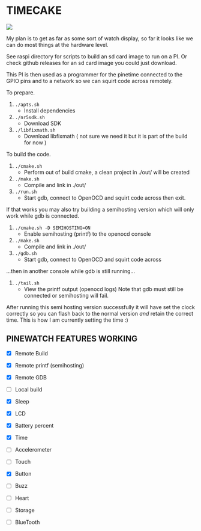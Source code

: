 
TIMECAKE
========

<img src="https://raw.githubusercontent.com/xriss/timecake/master/notes/working_clockface.jpg"/>

My plan is to get as far as some sort of watch display, so far it looks 
like we can do most things at the hardware level.

See raspi directory for scripts to build an sd card image to run on a 
PI. Or check github releases for an sd card image you could just 
download.

This PI is then used as a programmer for the pinetime connected to the 
GPIO pins and to a network so we can squirt code across remotely.


To prepare.

1. `./apts.sh`
    * Install dependencies
2. `./nr5sdk.sh`
    * Download SDK
3. `./libfixmath.sh`
    * Download libfixmath ( not sure we need it but it is part of the build for now )


To build the code.


1. `./cmake.sh`
    * Perform out of build cmake, a clean project in ./out/ will be created
2. `./make.sh`
    * Compile and link in ./out/
3. `./run.sh`
    * Start gdb, connect to OpenOCD and squirt code across then exit.


If that works you may also try building a semihosting version which 
will only work while gdb is connected.


1. `./cmake.sh -D SEMIHOSTING=ON`
	* Enable semihosting (printf) to the openocd console
2. `./make.sh`
    * Compile and link in ./out/
3. `./gdb.sh`
    * Start gdb, connect to OpenOCD and squirt code across

...then in another console while gdb is still running...

1. `./tail.sh`
	* View the printf output (openocd logs) Note that gdb must still be connected or semihosting will fail.


After running this semi hosting version successfully it will have set 
the clock correctly so you can flash back to the normal version *and* 
retain the correct time. This is how I am currently setting the time :)



PINEWATCH FEATURES WORKING
--------------------------

- [x] Remote Build
- [x] Remote printf (semihosting)
- [x] Remote GDB
- [ ] Local build 
- [x] Sleep
- [x] LCD
- [x] Battery percent
- [x] Time
- [ ] Accelerometer
- [ ] Touch
- [x] Button
- [ ] Buzz
- [ ] Heart
- [ ] Storage
- [ ] BlueTooth

